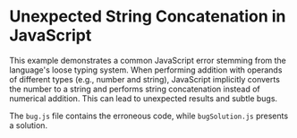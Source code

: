 # Unexpected String Concatenation in JavaScript

This example demonstrates a common JavaScript error stemming from the language's loose typing system.  When performing addition with operands of different types (e.g., number and string), JavaScript implicitly converts the number to a string and performs string concatenation instead of numerical addition. This can lead to unexpected results and subtle bugs.

The `bug.js` file contains the erroneous code, while `bugSolution.js` presents a solution.
